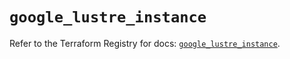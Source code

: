 # `google_lustre_instance`

Refer to the Terraform Registry for docs: [`google_lustre_instance`](https://registry.terraform.io/providers/hashicorp/google-beta/6.46.0/docs/resources/google_lustre_instance).
